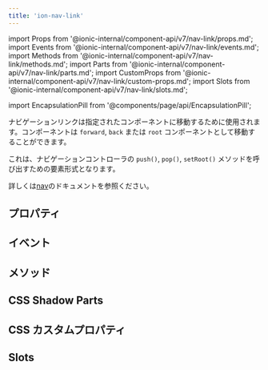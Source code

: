 ```yaml
---
title: 'ion-nav-link'
---
```


import Props from '@ionic-internal/component-api/v7/nav-link/props.md';
import Events from '@ionic-internal/component-api/v7/nav-link/events.md';
import Methods from '@ionic-internal/component-api/v7/nav-link/methods.md';
import Parts from '@ionic-internal/component-api/v7/nav-link/parts.md';
import CustomProps from '@ionic-internal/component-api/v7/nav-link/custom-props.md';
import Slots from '@ionic-internal/component-api/v7/nav-link/slots.md';

<head>
  <title>ion-nav-link: Navigation Links to a Specified Component</title>
  <meta
    name="description"
    content="ナビゲーションリンクは、指定されたコンポーネントにナビゲートします。これは、push(), pop(), setRoot() メソッドを呼び出すための要素形式です。ion-nav-linkの詳細については、こちらをご覧ください。"
  />
</head>

import EncapsulationPill from '@components/page/api/EncapsulationPill';

ナビゲーションリンクは指定されたコンポーネントに移動するために使用されます。コンポーネントは `forward`, `back` または `root` コンポーネントとして移動することができます。

これは、ナビゲーションコントローラの `push()`, `pop()`, `setRoot()` メソッドを呼び出すための要素形式となります。

詳しくは[nav](./nav#using-navlink)のドキュメントを参照ください。

## プロパティ

<Props />

## イベント

<Events />

## メソッド

<Methods />

## CSS Shadow Parts

<Parts />

## CSS カスタムプロパティ

<CustomProps />

## Slots

<Slots />
